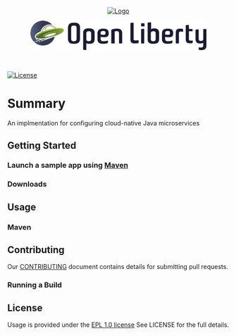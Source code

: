 <!-- PROJECT LOGO -->

<p align="center">
  <a href="https://openliberty.io/">
    <img src="https://openliberty.io/img/spaceship.svg" alt="Logo">
  </a>
</p>
<p align="center">
  <a href="https://openliberty.io/">
    <img src="https://github.com/OpenLiberty/open-liberty/blob/release/logos/logo_horizontal_light_navy.png" alt="title" width="400">
  </a>
</p>
<br />

[![License](https://img.shields.io/badge/License-EPL%201.0-green.svg)](https://opensource.org/licenses/EPL-1.0)

# Summary
An implmentation for configuring cloud-native Java microservices

## Getting Started

### Launch a sample app using [Maven](https://maven.apache.org/)

### Downloads

## Usage

### Maven

## Contributing

Our [CONTRIBUTING](https://github.com/OpenLiberty/config/blob/release/CONTRIBUTING.md) document contains details for submitting pull requests.


### Running a Build

## License

Usage is provided under the [EPL 1.0 license](https://opensource.org/licenses/EPL-1.0) See LICENSE for the full details.

